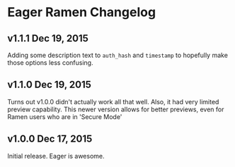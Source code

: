 # Eager Ramen Changelog

## v1.1.1 Dec 19, 2015
Adding some description text to `auth_hash` and
`timestamp` to hopefully make those options less
confusing.

## v1.1.0 Dec 19, 2015
Turns out v1.0.0 didn't actually work all that well.
Also, it had very limited preview capability. This newer
version allows for better previews, even for Ramen users
who are in 'Secure Mode'


## v1.0.0 Dec 17, 2015
Initial release. Eager is awesome.
